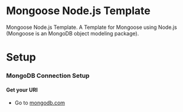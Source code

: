 # Mongoose Node.js Template
Mongoose Node.js Template. A Template for Mongoose using Node.js (Mongoose is an MongoDB object modeling package).
# Setup
### MongoDB Connection Setup
#### Get your URI
- Go to [mongodb.com](https://mongodb.com)
